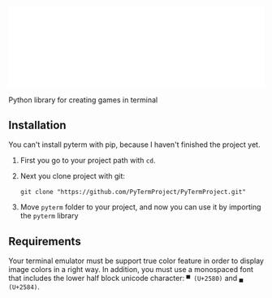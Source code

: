 <img src="./logo.svg">

Python library for creating games in terminal

## Installation

You can't install pyterm with pip, because I haven't finished the project yet.

1. First you go to your project path with `cd`.

2. Next you clone project with git:
    ```shell
    git clone "https://github.com/PyTermProject/PyTermProject.git"
    ```
3. Move `pyterm` folder to your project, and now you can use it by importing the `pyterm` library

## Requirements

Your terminal emulator must be support true color feature in order to display image colors in a right way.
In addition, you must use a monospaced font that includes the lower half block unicode character: `▀ (U+2580)` and `▄ (U+2584)`.